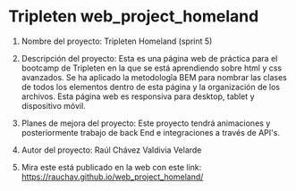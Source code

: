# Tripleten web_project_homeland

1. Nombre del proyecto: Tripleten Homeland (sprint 5)

2. Descripción del proyecto: Esta es una página web de práctica para el bootcamp de Tripleten en la que se está aprendiendo sobre html y css avanzados. Se ha aplicado la metodologîa BEM para nombrar las clases de todos los elementos dentro de esta página y la organización de los archivos. Esta página web es responsiva para desktop, tablet y dispositivo móvil.

3. Planes de mejora del proyecto: Este proyecto tendrá animaciones y posteriormente trabajo de back End e integraciones a través de API's.

4. Autor del proyecto: Raúl Chávez Valdivia Velarde

5. Mira este está publicado en la web con este link:
   https://rauchav.github.io/web_project_homeland/
